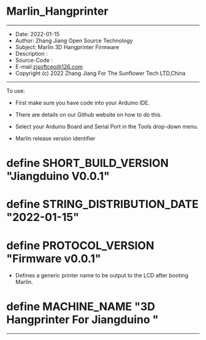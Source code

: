# Marlin_Hangprinter
*********************************************************************
- Date: 2022-01-15
- Author: Zhang Jiang Open Source Technology
- Subject: Marlin 3D Hangprinter Firmware 
- Description : 
- Source-Code : 
- E-mail:zjsoftceo@126.com
- Copyright (c) 2022 Zhang Jiang For The Sunflower Tech LTD,China
------------------------------------------------------------------------------------
To use:
- First make sure you have code into your Arduino IDE.
- There are details on our Github website on how to do this.
- Select your Arduino Board and Serial Port in the Tools drop-down menu. 


- Marlin release version identifier
# define SHORT_BUILD_VERSION "Jiangduino V0.0.1"
# define STRING_DISTRIBUTION_DATE "2022-01-15"
# define PROTOCOL_VERSION "Firmware v0.0.1"

* Defines a generic printer name to be output to the LCD after booting Marlin.
# define MACHINE_NAME "3D Hangprinter For Jiangduino "
*********************************************************************
